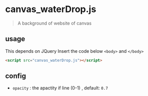 # canvas_waterDrop.js

>A background of website of canvas


## usage

This depends on JQuery
Insert the code below `<body>` and `</body>`
```html
<script src="canvas_waterDrop.js"></script>
```

## config
*	`opacity` : the apactity if line (0-1) , default: `0.7`
